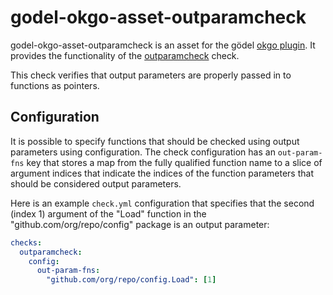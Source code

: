 godel-okgo-asset-outparamcheck
==============================
godel-okgo-asset-outparamcheck is an asset for the gödel [okgo plugin](https://github.com/palantir/okgo). It provides
the functionality of the [outparamcheck](https://github.com/palantir/outparamcheck) check.

This check verifies that output parameters are properly passed in to functions as pointers.

Configuration
-------------
It is possible to specify functions that should be checked using output parameters using configuration. The check
configuration has an `out-param-fns` key that stores a map from the fully qualified function name to a slice of
argument indices that indicate the indices of the function parameters that should be considered output parameters.

Here is an example `check.yml` configuration that specifies that the second (index 1) argument of the "Load" function
in the "github.com/org/repo/config" package is an output parameter:

```yaml
checks:
  outparamcheck:
    config:
      out-param-fns:
        "github.com/org/repo/config.Load": [1]
```

